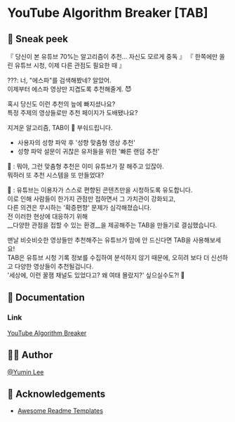 # YouTube Algorithm Breaker [TAB]

## 👀 Sneak peek
『 당신이 본 유튜브 70%는 알고리즘이 추천… 자신도 모르게 중독 』
『 한쪽에만 쏠린 유튜브 시청, 이제 다른 관점도 필요한 때 』

???: 너, "에스파"를 검색해봤네? 알았어.  
이제부터 에스파 영상만 지겹도록 추천해줄게. 😈

혹시 당신도 이런 추천의 늪에 빠지셨나요?  
특정 주제의 영상들로만 추천 페이지가 도배됐나요?  
  
지겨운 알고리즘, TAB이 👊 부숴드립니다.  
- 사용자의 성향 파악 후 '성향 맞춤형 영상 추천'
- 성향 파악 설문이 귀찮은 유저들을 위한 '빠른 랜덤 추천'  

🤔 : 뭐야, 그런 맞춤형 추천은 이미 유튜브가 잘 해주고 있잖아.  
뭐하러 또 추천 시스템을 또 만들었대?  

💬 : 유튜브는 이용자가 스스로 편향된 콘텐츠만을 시청하도록 유도합니다.  
이로 인해 사람들이 한가지 관점만 접하면서 그 가치관이 강화되고,  
다른 의견은 무시하는 '확증편향' 문제가 심각해졌습니다.  
전 이러한 현상에 대응하기 위해  
__다양한 관점을 접할 수 있는 환경__을 제공해주는 TAB을 만들기로 결심했습니다.  

맨날 비슷비슷한 영상들만 추천해주는 유튜브가 맘에 안 드신다면 TAB을 사용해보세요!  
TAB은 유튜브 시청 기록 정보를 수집하여 분석하지 않기 때문에, 오히려 보다 더 신선하고 다양한 영상들이 추천될겁니다.  
'세상에, 이런 꿀잼 채널도 있었다고? 왜 여태 몰랐지?' 싶으실수도?! 🤭
## 📃 Documentation

### Link
[YouTube Algorithm Breaker](https://jin05154.github.io/youtube-algorithm-breaker/)


## 🙋‍♀️ Author

[@Yumin Lee](https://www.github.com/jin05154)


## 🙏 Acknowledgements

 - [Awesome Readme Templates](https://awesomeopensource.com/project/elangosundar/awesome-README-templates)